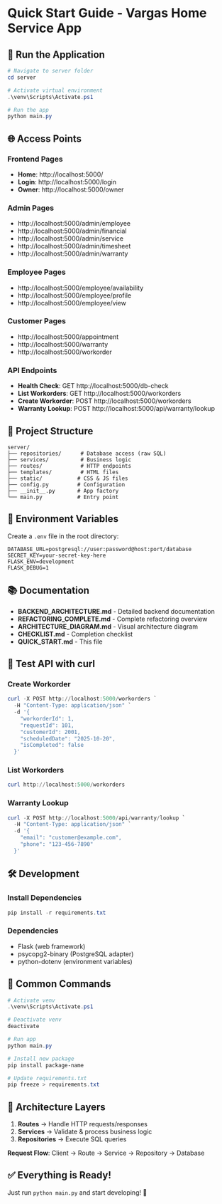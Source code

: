 # Quick Start Guide - Vargas Home Service App

## 🚀 Run the Application

```powershell
# Navigate to server folder
cd server

# Activate virtual environment
.\venv\Scripts\Activate.ps1

# Run the app
python main.py
```

## 🌐 Access Points

### Frontend Pages
- **Home**: http://localhost:5000/
- **Login**: http://localhost:5000/login
- **Owner**: http://localhost:5000/owner

### Admin Pages
- http://localhost:5000/admin/employee
- http://localhost:5000/admin/financial
- http://localhost:5000/admin/service
- http://localhost:5000/admin/timesheet
- http://localhost:5000/admin/warranty

### Employee Pages
- http://localhost:5000/employee/availability
- http://localhost:5000/employee/profile
- http://localhost:5000/employee/view

### Customer Pages
- http://localhost:5000/appointment
- http://localhost:5000/warranty
- http://localhost:5000/workorder

### API Endpoints
- **Health Check**: GET http://localhost:5000/db-check
- **List Workorders**: GET http://localhost:5000/workorders
- **Create Workorder**: POST http://localhost:5000/workorders
- **Warranty Lookup**: POST http://localhost:5000/api/warranty/lookup

## 📁 Project Structure

```
server/
├── repositories/      # Database access (raw SQL)
├── services/          # Business logic
├── routes/            # HTTP endpoints
├── templates/         # HTML files
├── static/           # CSS & JS files
├── config.py         # Configuration
├── __init__.py       # App factory
└── main.py           # Entry point
```

## 🔧 Environment Variables

Create a `.env` file in the root directory:

```env
DATABASE_URL=postgresql://user:password@host:port/database
SECRET_KEY=your-secret-key-here
FLASK_ENV=development
FLASK_DEBUG=1
```

## 📚 Documentation

- **BACKEND_ARCHITECTURE.md** - Detailed backend documentation
- **REFACTORING_COMPLETE.md** - Complete refactoring overview
- **ARCHITECTURE_DIAGRAM.md** - Visual architecture diagram
- **CHECKLIST.md** - Completion checklist
- **QUICK_START.md** - This file

## 🧪 Test API with curl

### Create Workorder
```powershell
curl -X POST http://localhost:5000/workorders `
  -H "Content-Type: application/json" `
  -d '{
    "workorderId": 1,
    "requestId": 101,
    "customerId": 2001,
    "scheduledDate": "2025-10-20",
    "isCompleted": false
  }'
```

### List Workorders
```powershell
curl http://localhost:5000/workorders
```

### Warranty Lookup
```powershell
curl -X POST http://localhost:5000/api/warranty/lookup `
  -H "Content-Type: application/json" `
  -d '{
    "email": "customer@example.com",
    "phone": "123-456-7890"
  }'
```

## 🛠️ Development

### Install Dependencies
```powershell
pip install -r requirements.txt
```

### Dependencies
- Flask (web framework)
- psycopg2-binary (PostgreSQL adapter)
- python-dotenv (environment variables)

## 📝 Common Commands

```powershell
# Activate venv
.\venv\Scripts\Activate.ps1

# Deactivate venv
deactivate

# Run app
python main.py

# Install new package
pip install package-name

# Update requirements.txt
pip freeze > requirements.txt
```

## 🎯 Architecture Layers

1. **Routes** → Handle HTTP requests/responses
2. **Services** → Validate & process business logic
3. **Repositories** → Execute SQL queries

**Request Flow**: Client → Route → Service → Repository → Database

## ✅ Everything is Ready!

Just run `python main.py` and start developing! 🚀
